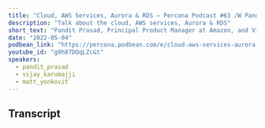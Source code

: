 ```yaml
---
title: "Cloud, AWS Services, Aurora & RDS – Percona Podcast #63 /W Pandit Prasad and Vijay Karumajji"
description: "Talk about the cloud, AWS services, Aurora & RDS"
short_text: "Pandit Prasad, Principal Product Manager at Amazon, and Vijay Karumajji, Sr. Solutions Architect at Amazon Web Services inc join the HOSS in this episode to talk about the cloud, AWS services, Aurora & RDS.  Both Prasad and Vijay are presenting at Percona Live on Multi-Zone failover in Aurora & RDS.  Get not only a preview of the feature and a bit more background into these Experts."
date: "2022-05-04"
podbean_link: "https://percona.podbean.com/e/cloud-aws-services-aurora-rds-%e2%80%93-percona-podcast-63-w-pandit-and-vijay/"
youtube_id: "g9h87DQqLZc&t"
speakers:
  - pandit_prasad
  - vijay_karumajji 
  - matt_yonkovit
---
```


## Transcript


